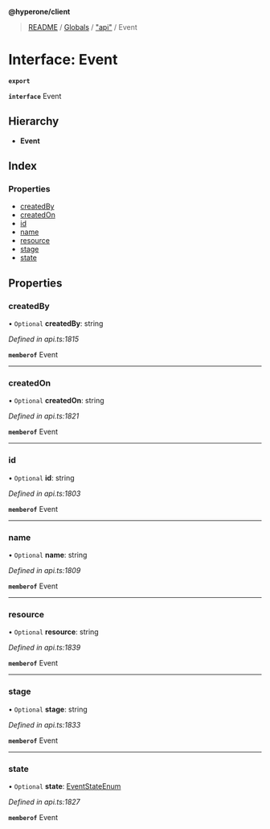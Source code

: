 **@hyperone/client**

> [README](../README.md) / [Globals](../globals.md) / ["api"](../modules/_api_.md) / Event

# Interface: Event

**`export`** 

**`interface`** Event

## Hierarchy

* **Event**

## Index

### Properties

* [createdBy](_api_.event.md#createdby)
* [createdOn](_api_.event.md#createdon)
* [id](_api_.event.md#id)
* [name](_api_.event.md#name)
* [resource](_api_.event.md#resource)
* [stage](_api_.event.md#stage)
* [state](_api_.event.md#state)

## Properties

### createdBy

• `Optional` **createdBy**: string

*Defined in api.ts:1815*

**`memberof`** Event

___

### createdOn

• `Optional` **createdOn**: string

*Defined in api.ts:1821*

**`memberof`** Event

___

### id

• `Optional` **id**: string

*Defined in api.ts:1803*

**`memberof`** Event

___

### name

• `Optional` **name**: string

*Defined in api.ts:1809*

**`memberof`** Event

___

### resource

• `Optional` **resource**: string

*Defined in api.ts:1839*

**`memberof`** Event

___

### stage

• `Optional` **stage**: string

*Defined in api.ts:1833*

**`memberof`** Event

___

### state

• `Optional` **state**: [EventStateEnum](../enums/_api_.eventstateenum.md)

*Defined in api.ts:1827*

**`memberof`** Event
